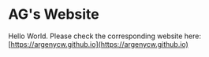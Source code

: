 # AG's Website

Hello World. Please check the corresponding website here:
[https://argenycw.github.io](https://argenycw.github.io)

